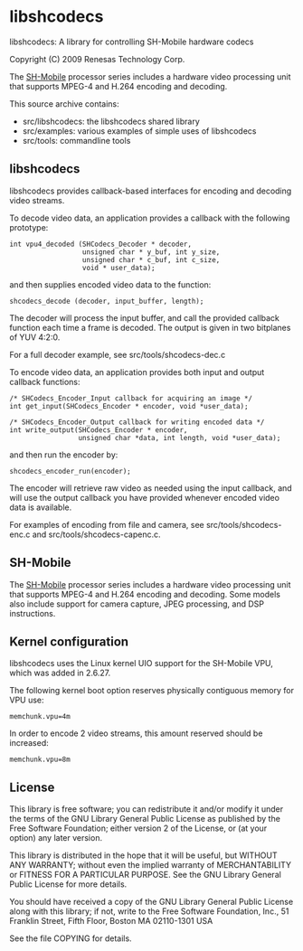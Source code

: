 libshcodecs
===========

libshcodecs: A library for controlling SH-Mobile hardware codecs

Copyright (C) 2009 Renesas Technology Corp.

The [SH-Mobile][0] processor series includes a hardware video processing
unit that supports MPEG-4 and H.264 encoding and decoding.

This source archive contains:

 * src/libshcodecs: the libshcodecs shared library
 * src/examples: various examples of simple uses of libshcodecs
 * src/tools: commandline tools

libshcodecs
-----------

libshcodecs provides callback-based interfaces for encoding and decoding
video streams.

To decode video data, an application provides a callback with the following
prototype:

    int vpu4_decoded (SHCodecs_Decoder * decoder,
                      unsigned char * y_buf, int y_size,
                      unsigned char * c_buf, int c_size,
                      void * user_data);

and then supplies encoded video data to the function:

    shcodecs_decode (decoder, input_buffer, length);

The decoder will process the input buffer, and call the provided callback
function each time a frame is decoded. The output is given in two bitplanes
of YUV 4:2:0.

For a full decoder example, see src/tools/shcodecs-dec.c

To encode video data, an application provides both input and output callback
functions:

    /* SHCodecs_Encoder_Input callback for acquiring an image */
    int get_input(SHCodecs_Encoder * encoder, void *user_data);
    
    /* SHCodecs_Encoder_Output callback for writing encoded data */
    int write_output(SHCodecs_Encoder * encoder,
                     unsigned char *data, int length, void *user_data);

and then run the encoder by:

    shcodecs_encoder_run(encoder);

The encoder will retrieve raw video as needed using the input callback, and will
use the output callback you have provided whenever encoded video data is
available.

For examples of encoding from file and camera, see src/tools/shcodecs-enc.c
and src/tools/shcodecs-capenc.c.

SH-Mobile
---------

The [SH-Mobile][0] processor series includes a hardware video processing
unit that supports MPEG-4 and H.264 encoding and decoding. Some models
also include support for camera capture, JPEG processing, and DSP
instructions.

[0]: http://www.renesas.com/fmwk.jsp?cnt=sh_mobile_family_landing.jsp&fp=/products/mpumcu/sh_mobile/

Kernel configuration
--------------------

libshcodecs uses the Linux kernel UIO support for the SH-Mobile VPU, which was
added in 2.6.27.

The following kernel boot option reserves physically contiguous memory for VPU use:

    memchunk.vpu=4m

In order to encode 2 video streams, this amount reserved should be increased:

    memchunk.vpu=8m

License
-------

This library is free software; you can redistribute it and/or
modify it under the terms of the GNU Library General Public
License as published by the Free Software Foundation; either
version 2 of the License, or (at your option) any later version.

This library is distributed in the hope that it will be useful,
but WITHOUT ANY WARRANTY; without even the implied warranty of
MERCHANTABILITY or FITNESS FOR A PARTICULAR PURPOSE.  See the GNU
Library General Public License for more details.

You should have received a copy of the GNU Library General Public
License along with this library; if not, write to the Free Software
Foundation, Inc., 51 Franklin Street, Fifth Floor, Boston MA  02110-1301 USA

See the file COPYING for details.

